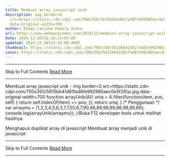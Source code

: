 ```yaml
---
title: Membuat array javascript unik
description: img border=0
  src=https://static.cdn-cdpl.com/700x350/5615bb41d81fad8fe992985aec0e5f29/js.jpg
  data-original-width=700
author: Dimas Lanjaka Kumala Indra
url: https://www.webmanajemen.com/2019/12/membuat-array-javascript-unik.html
date: 2019-12-26T22:18:11+07:00
updated: 2019-12-26T15:18:00.000Z
thumbnail: https://static.cdn-cdpl.com/700x350/5615bb41d81fad8fe992985aec0e5f29/js.jpg
cover: https://static.cdn-cdpl.com/700x350/5615bb41d81fad8fe992985aec0e5f29/js.jpg
---
```


<hr/> Skip to Full Contents <a href="https://www.webmanajemen.com/2019/12/membuat-array-javascript-unik.html" rel="follow" class="button" id="read-more">Read More</a> <hr/> Membuat array javascript unik - img border=0 src=https://static.cdn-cdpl.com/700x350/5615bb41d81fad8fe992985aec0e5f29/js.jpg data-original-width=700 function arrayUnik(A){
  uniq = A.filter(function(item, pos, self) {
      return self.indexOf(item) == pos;
  });
  return uniq;
}
/* Penggunaan */
var arraymu = [1,2,3,4,5,6,3,7,7,55,6,7,90,98,89,98,89,98,98,89,89];
console.log(arrayUnik(arraymu)); //Buka F12 developer tools untuk melihat hasilnya
 
Menghapus duplikat array di javascript
Membuat array menjadi unik di javascript <hr/> Skip to Full Contents <a href="https://www.webmanajemen.com/2019/12/membuat-array-javascript-unik.html" rel="follow" class="button" id="read-more">Read More</a> <hr/>